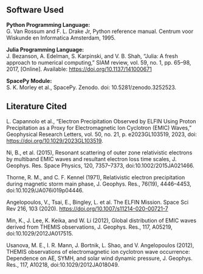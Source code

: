## Software Used
**Python Programming Language:**\
G. Van Rossum and F. L. Drake Jr, Python reference manual. Centrum voor Wiskunde en Informatica Amsterdam, 1995.

**Julia Programming Language:**\
J. Bezanson, A. Edelman, S. Karpinski, and V. B. Shah, “Julia: A fresh approach to numerical computing,” SIAM review, vol. 59, no. 1, pp. 65–98, 2017, [Online]. Available: https://doi.org/10.1137/141000671

**SpacePy Module:**\
S. K. Morley et al., SpacePy. Zenodo. doi: 10.5281/zenodo.3252523.


## Literature Cited
L. Capannolo et al., “Electron Precipitation Observed by ELFIN Using Proton Precipitation as a Proxy for Electromagnetic Ion Cyclotron (EMIC) Waves,” Geophysical Research Letters, vol. 50, no. 21, p. e2023GL103519, 2023, doi: https://doi.org/10.1029/2023GL103519.

Ni, B., et al. (2015), Resonant scattering of outer zone relativistic electrons by multiband EMIC waves and resultant electron loss time scales, J. Geophys. Res. Space Physics, 120, 7357–7373, doi:10.1002/2015JA021466.

Thorne, R. M., and C. F. Kennel (1971), Relativistic electron precipitation during magnetic storm main phase, J. Geophys. Res., 76(19), 4446–4453, doi:10.1029/JA076i019p04446.

Angelopoulos, V., Tsai, E., Bingley, L. et al. The ELFIN Mission. Space Sci Rev 216, 103 (2020). https://doi.org/10.1007/s11214-020-00721-7

Min, K., J. Lee, K. Keika, and W. Li (2012), Global distribution of EMIC waves derived from THEMIS observations, J. Geophys. Res., 117, A05219, doi:10.1029/2012JA017515.

Usanova, M. E., I. R. Mann, J. Bortnik, L. Shao, and V. Angelopoulos (2012), THEMIS observations of electromagnetic ion cyclotron wave occurrence: Dependence on AE, SYMH, and solar wind dynamic pressure, J. Geophys. Res., 117, A10218, doi:10.1029/2012JA018049.